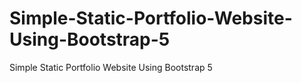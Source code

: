 # Simple-Static-Portfolio-Website-Using-Bootstrap-5
Simple Static Portfolio Website Using Bootstrap 5
